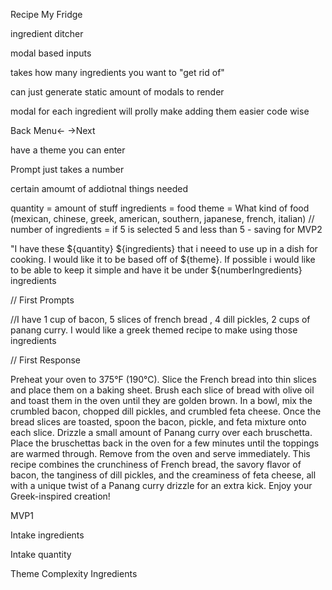 Recipe My Fridge

ingredient ditcher

modal based inputs

takes how many ingredients you want to "get rid of"

can just generate static amount of modals to render

modal for each ingredient will prolly make adding them easier code wise

Back Menu<- ->Next

have a theme you can enter

Prompt just takes a number

certain amoumt of addiotnal things needed

quantity = amount of stuff
ingredients = food
theme = What kind of food (mexican, chinese, greek, american, southern, japanese, french, italian)
// number of ingredients = if 5 is selected 5 and less than 5 - saving for MVP2



"I have these ${quantity} ${ingredients} that i neeed to use up in a dish for cooking. I would like it to be based off of ${theme}. If possible  i would like to be able to keep it simple and have it be under ${numberIngredients} ingredients

// First Prompts

//I have 1 cup of bacon, 5 slices of french bread , 4 dill pickles,  2 cups of panang curry. I would like a greek themed recipe to make using those ingredients

// First Response

Preheat your oven to 375°F (190°C).
Slice the French bread into thin slices and place them on a baking sheet.
Brush each slice of bread with olive oil and toast them in the oven until they are golden brown.
In a bowl, mix the crumbled bacon, chopped dill pickles, and crumbled feta cheese.
Once the bread slices are toasted, spoon the bacon, pickle, and feta mixture onto each slice.
Drizzle a small amount of Panang curry over each bruschetta.
Place the bruschettas back in the oven for a few minutes until the toppings are warmed through.
Remove from the oven and serve immediately.
This recipe combines the crunchiness of French bread, the savory flavor of bacon, the tanginess of dill pickles, and the creaminess of feta cheese, all with a unique twist of a Panang curry drizzle for an extra kick. Enjoy your Greek-inspired creation!


MVP1

Intake ingredients

Intake quantity


Theme
Complexity
Ingredients